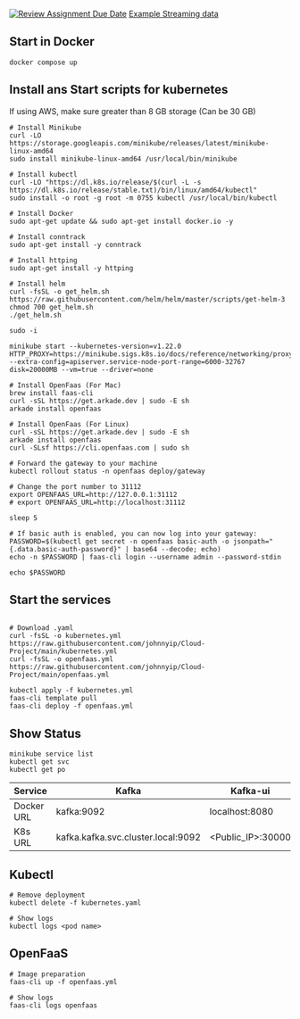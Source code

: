 [![Review Assignment Due Date](https://classroom.github.com/assets/deadline-readme-button-24ddc0f5d75046c5622901739e7c5dd533143b0c8e959d652212380cedb1ea36.svg)](https://classroom.github.com/a/Ha6DivV4)
[Example Streaming data](https://data.gov.hk/tc-data/dataset/hk-hko-rss-smart-lamppost-weather-data/resource/eae90458-96ef-4b05-9222-b1ee4fff3487)

## Start in Docker

```
docker compose up
```

## Install ans Start scripts for kubernetes
If using AWS, make sure greater than 8 GB storage (Can be 30 GB)

```
# Install Minikube
curl -LO https://storage.googleapis.com/minikube/releases/latest/minikube-linux-amd64
sudo install minikube-linux-amd64 /usr/local/bin/minikube

# Install kubectl
curl -LO "https://dl.k8s.io/release/$(curl -L -s https://dl.k8s.io/release/stable.txt)/bin/linux/amd64/kubectl"
sudo install -o root -g root -m 0755 kubectl /usr/local/bin/kubectl

# Install Docker
sudo apt-get update && sudo apt-get install docker.io -y

# Install conntrack
sudo apt-get install -y conntrack

# Install httping
sudo apt-get install -y httping

# Install helm
curl -fsSL -o get_helm.sh https://raw.githubusercontent.com/helm/helm/master/scripts/get-helm-3
chmod 700 get_helm.sh
./get_helm.sh

sudo -i

```

```
minikube start --kubernetes-version=v1.22.0 HTTP_PROXY=https://minikube.sigs.k8s.io/docs/reference/networking/proxy/ --extra-config=apiserver.service-node-port-range=6000-32767 disk=20000MB --vm=true --driver=none

# Install OpenFaas (For Mac)
brew install faas-cli
curl -sSL https://get.arkade.dev | sudo -E sh
arkade install openfaas

# Install OpenFaas (For Linux)
curl -sSL https://get.arkade.dev | sudo -E sh
arkade install openfaas
curl -SLsf https://cli.openfaas.com | sudo sh
```

```
# Forward the gateway to your machine
kubectl rollout status -n openfaas deploy/gateway

# Change the port number to 31112
export OPENFAAS_URL=http://127.0.0.1:31112
# export OPENFAAS_URL=http://localhost:31112

sleep 5

# If basic auth is enabled, you can now log into your gateway:
PASSWORD=$(kubectl get secret -n openfaas basic-auth -o jsonpath="{.data.basic-auth-password}" | base64 --decode; echo)
echo -n $PASSWORD | faas-cli login --username admin --password-stdin

echo $PASSWORD

```


## Start the services

```

# Download .yaml
curl -fsSL -o kubernetes.yml https://raw.githubusercontent.com/johnnyip/Cloud-Project/main/kubernetes.yml
curl -fsSL -o openfaas.yml https://raw.githubusercontent.com/johnnyip/Cloud-Project/main/openfaas.yml

kubectl apply -f kubernetes.yml
faas-cli template pull
faas-cli deploy -f openfaas.yml
```
## Show Status
```
minikube service list
kubectl get svc
kubectl get po
```


| Service    | Kafka                              | Kafka-ui        | mongo-ui        |
| ---------- | ---------------------------------- | --------------- | --------------- |
| Docker URL | kafka:9092                         | localhost:8080  | localhost:8081  |
| K8s URL    | kafka.kafka.svc.cluster.local:9092 | <Public_IP>:30000 | <Public_IP>:30001 |



## Kubectl
```
# Remove deployment
kubectl delete -f kubernetes.yaml

# Show logs
kubectl logs <pod name>
```

## OpenFaaS 
```
# Image preparation
faas-cli up -f openfaas.yml

# Show logs
faas-cli logs openfaas
```